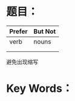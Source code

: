 # 题目：

| Prefer | But Not |
| ------ | ------- |
| verb   | nouns   |
|        |         |
|        |         |

避免出现缩写



# Key Words：



